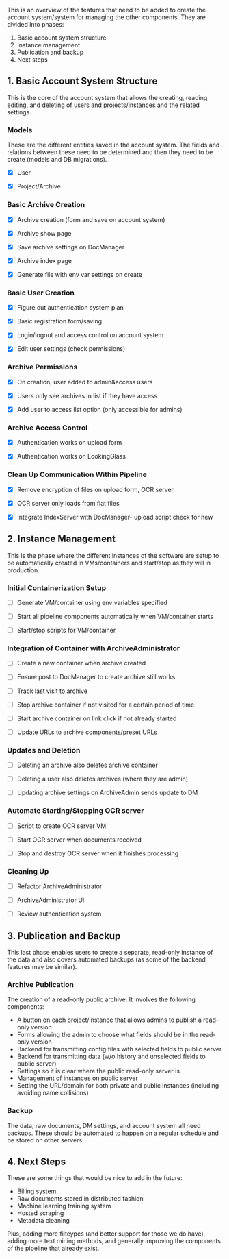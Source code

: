 This is an overview of the features that need to be added to create the
account system/system for managing the other components. They are divided into
phases:
1. Basic account system structure
2. Instance management
3. Publication and backup
4. Next steps


## 1. Basic Account System Structure

This is the core of the account system that allows the creating, reading,
editing, and deleting of users and projects/instances and the related
settings.

### Models
These are the different entities saved in the account system. The fields and
relations between these need to be determined and then they need to be create
(models and DB migrations).

- [x] User
- [x] Project/Archive


### Basic Archive Creation

- [x] Archive creation (form and save on account system)
- [x] Archive show page
- [x] Save archive settings on DocManager
- [x] Archive index page
- [x] Generate file with env var settings on create


### Basic User Creation

- [x] Figure out authentication system plan
- [x] Basic registration form/saving
- [x] Login/logout and access control on account system
- [x] Edit user settings (check permissions)


### Archive Permissions

- [x] On creation, user added to admin&access users
- [x] Users only see archives in list if they have access
- [x] Add user to access list option (only accessible for admins)


### Archive Access Control

- [x] Authentication works on upload form
- [x] Authentication works on LookingGlass


### Clean Up Communication Within Pipeline

- [x] Remove encryption of files on upload form, OCR server
- [x] OCR server only loads from flat files
- [x] Integrate IndexServer with DocManager- upload script check for new



## 2. Instance Management

This is the phase where the different instances of the software are setup to
be automatically created in VMs/containers and start/stop as they will in production.

### Initial Containerization Setup

-[ ] Generate VM/container using env variables specified
-[ ] Start all pipeline components automatically when VM/container starts
-[ ] Start/stop scripts for VM/container


### Integration of Container with ArchiveAdministrator

-[ ] Create a new container when archive created
-[ ] Ensure post to DocManager to create archive still works
-[ ] Track last visit to archive
-[ ] Stop archive container if not visited for a certain period of time
-[ ] Start archive container on link click if not already started
-[ ] Update URLs to archive components/preset URLs


### Updates and Deletion

-[ ] Deleting an archive also deletes archive container
-[ ] Deleting a user also deletes archives (where they are admin)
-[ ] Updating archive settings on ArchiveAdmin sends update to DM


### Automate Starting/Stopping OCR server

-[ ] Script to create OCR server VM
-[ ] Start OCR server when documents received
-[ ] Stop and destroy OCR server when it finishes processing


### Cleaning Up

-[ ] Refactor ArchiveAdministrator
-[ ] ArchiveAdministrator UI
-[ ] Review authentication system



## 3. Publication and Backup

This last phase enables users to create a separate, read-only instance of the
data and also covers automated backups (as some of the backend features may be
similar).

### Archive Publication
The creation of a read-only public archive. It involves the following
components:
* A button on each project/instance that allows admins to publish a read-only version
* Forms allowing the admin to choose what fields should be in the read-only version
* Backend for transmitting config files with selected fields to public server
* Backend for transmitting data (w/o history and unselected fields to public server)
* Settings so it is clear where the public read-only server is
* Management of instances on public server
* Setting the URL/domain for both private and public instances (including avoiding
name collisions)

### Backup
The data, raw documents, DM settings, and account system all need
backups. These should be automated to happen on a regular schedule and be
stored on other servers.



## 4. Next Steps
These are some things that would be nice to add in the future:
* Billing system
* Raw documents stored in distributed fashion
* Machine learning training system
* Hosted scraping
* Metadata cleaning

Plus, adding more filteypes (and better support for those we do have), adding
more text mining methods, and generally improving the components of the
pipeline that already exist.
